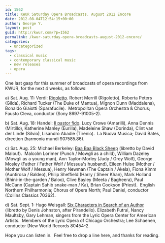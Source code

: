 ```yaml
---
id: 1562
title: KWUR Saturday Opera Broadcasts, August 2012 Encore
date: 2012-08-04T12:54:15+00:00
author: George Y.
layout: post
guid: http://kwur.com/?p=1562
permalink: /kwur-saturday-opera-broadcasts-august-2012-encore/
categories:
  - Uncategorized
tags:
  - classical music
  - contemporary classical music
  - new releases
  - opera
---
```

<div class="pf-content">
  <p>
    One last gasp for this summer of broadcasts of opera recordings from KWUR, for the next 4 weeks, as follows:
  </p>
  
  <p>
    a) Sat. Aug. 11: Verdi: <u>Rigoletto</u>. Robert Merrill (Rigoletto), Roberta Peters (Gilda), Richard Tucker (The Duke of Mantua), Mignon Dunn (Maddalena), Bonaldo Giaiotti (Sparafucile).  Metropolitan Opera Orchestra & Chorus; Fausto Cleva, conductor (Sony 8697-91005-2).
  </p>
  
  <p>
    b) Sat. Aug. 18: Handel: <u>Il pastor fido</u>. Lucy Crowe (Amarilli), Anna Dennis (Mirtillo), Katherine Manley (Eurilla), Madeleine Shaw (Dorinda), Clint van der Linde (Silvio), Lisandro Abadie (Tirenio).  La Nuova Musica; David Bates, direction (harmonia mundi 907585.86).
  </p>
  
  <p>
    c) Sat. Aug. 25: Michael Berkeley: <u>Baa Baa Black Sheep</u> (libretto by David Malouf).  Malcolm Lorimer (Punch / Mowgli as a child), William Dazeley (Mowgli as a young man), Ann Taylor-Morley (Judy / Grey Wolf), George Mosley (Father / Father Wolf / Messua's husband), Eileen Hulse (Mother / Mother Wolf / Messua), Henry Newman (The Captain / Akela), Fiona Kimm (Auntirosa / Baldeo), Philip Sheffield (Harry / Sheer Khan), Mark Holland (Bhini-in-the-garden / Baloo), Clive Bayley (Meeta / Bagheera), Paul McCann (Captain Sahib snake-man / Ka), Brian Cookson (Priest).  English Northern Philharmonia; Chorus of Opera North; Paul Daniel, conductor (Collins Classics 70362).
  </p>
  
  <p>
    d) Sat. Sept. 1: Hugo Weisgall: <u>Six Characters in Search of an Author</u> (libretto by Denis Johnston, after Pirandello). Elizabeth Futral, Nancy Maultsby, Gary Lehman, singers from the Lyric Opera Center for American Artists.  Members of the Lyric Opera of Chicago Orchestra; Lee Schaenen, conductor (New World Records 80454-2.
  </p>
  
  <p>
    Hope you can listen in.  Feel free to drop a line here, and thanks for reading.
  </p>
  
  <p>
     
  </p>
</div>